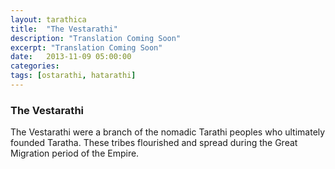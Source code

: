 ```yaml
---
layout: tarathica
title:  "The Vestarathi"
description: "Translation Coming Soon"
excerpt: "Translation Coming Soon"
date:   2013-11-09 05:00:00
categories: 
tags: [ostarathi, hatarathi]
---
```

<h3>The Vestarathi</h3>
<p class="first">The Vestarathi were a branch of the nomadic Tarathi peoples who ultimately founded Taratha. These tribes flourished and spread during the Great Migration period of the Empire.</p>